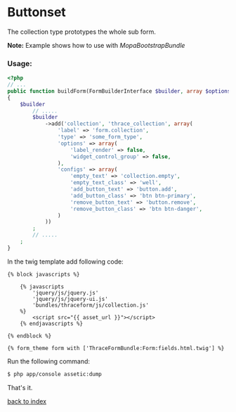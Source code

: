 Buttonset
==========

The collection type prototypes the whole sub form.

**Note:** Example shows how to use with *MopaBootstrapBundle*

### Usage:

``` php
<?php
// ...
public function buildForm(FormBuilderInterface $builder, array $options)
{
    $builder
        // .....
        $builder
            ->add('collection', 'thrace_collection', array(
                'label' => 'form.collection',
                'type' => 'some_form_type',
                'options' => array( 
                    'label_render' => false,
                    'widget_control_group' => false,
                ),
                'configs' => array(
                	'empty_text' => 'collection.empty',      
                    'empty_text_class' => 'well',     
                    'add_button_text' => 'button.add',       
                    'add_button_class' => 'btn btn-primary',  
                    'remove_button_text' => 'button.remove',          
                    'remove_button_class' => 'btn btn-danger',     
                )
            ))        
        ;
		// .....
    ;
}
```

In the twig template add following code:

``` jinja
{% block javascripts %}

    {% javascripts
        'jquery/js/jquery.js'
        'jquery/js/jquery-ui.js'
        'bundles/thraceform/js/collection.js' 
    %}
        <script src="{{ asset_url }}"></script>
	{% endjavascripts %}

{% endblock %}

{% form_theme form with ['ThraceFormBundle:Form:fields.html.twig'] %}

```

Run the following command:

``` bash
$ php app/console assetic:dump
```

That's it.

[back to index](index.md#list)


